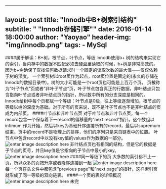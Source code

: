 
---
layout:     post
title:      "Innodb中B+树索引结构"
subtitle:   " \"Innodb存储引擎\""
date:       2016-01-14 18:00:00
author:     "Yaoyao"
header-img: "img/innodb.png"
tags:
    - MySql
---

####属于解读：B+树，根节点，叶节点，等级
Innodb使用b+ 树的结构来实现它的索引，当内存中的数据不匹配必须去硬盘里读取的时候，b+树是非常高效的。因为b+树确保了查找任何数据请求时一个固定的读取次数的最大值——仅仅依赖于树的深度。
一个索引树以root页作为起点，root页位置是固定的(永久的存储在Innodb的数据目录中)，树的大小可能是一个root页也可能是上百万个页。
页被称为”叶子节点“页或者”非叶子节点“页，叶子节点包含真正的行数据，非叶结点只包含指向叶节点或者非叶结点页的指针，所以数中所有的分支深度是相同的。
Innodb给树中每个页都赋一个等级：叶节点是0级，往上等级逐渐增加，根节点的等级以树的深度为基础。对于所有的页来说，既不是叶子节点也不是非叶结点的页成为内部页。
####叶节点和非叶节点页
对于叶节点和非叶节点页，每一个record包含一个保存着下一record的偏移量的"next record"指针。这个数组以infimum 作为开始，然后以key为基础升序连接所有的record，最后以supremum结束。页中的record不是物理上的排序，他们的序列只是来自链表中的位置。
叶节点中包含record中以没有key值的values作为数据的一部分。
![enter image description here](http://jcole.us/blog/files/innodb/20130109/50dpi/B_Tree_Simplified_Leaf_Page.png)
非叶结点页也有相同的结构，但是它的数据是子节点的页号，并且key值是它指向的子节点中最小的key。
![enter image description here](http://jcole.us/blog/files/innodb/20130109/50dpi/B_Tree_Simplified_Non_Leaf_Page.png)
####同一等级下的页
大多数的索引都不止一页，所以众多的页按升序或者降序连接到一起
![enter image description here](http://jcole.us/blog/files/innodb/20130109/50dpi/B_Tree_Simplified_Level.png)
每一个页在头文件中都包含"previous page"和"next page"的指针，这样索引页就形成了同一等级的双向链表。
####一个页的表的详细概况
![enter image description here](http://jcole.us/blog/files/innodb/20130109/50dpi/B_Tree_Detailed_Page_Structure.png)
未完